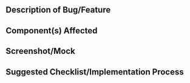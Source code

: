 <!--
Please:
* Search for duplicate issues before submitting
   * https://github.com/TravisSpark/spark-website/issues
* Choose a clear and concise name 
* Indicate whether it is a bug or a feature 
* Be specific in describing the issue
* Split different bugs/features into different issues
* Assign the issue to an appropriate project
* Assign contributors as appropriate
* Apply appropriate labels
-->

<!-- Edit as Appropriate -->
## Description of Bug/Feature <!-- Pick one -->


## Component(s) Affected


## Screenshot/Mock <!-- Pick one -->


## Suggested Checklist/Implementation Process
